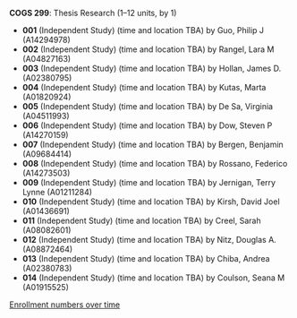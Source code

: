 **COGS 299**: Thesis Research (1–12 units, by 1)

- **001** (Independent Study) (time and location TBA) by Guo, Philip J (A14294978)
- **002** (Independent Study) (time and location TBA) by Rangel, Lara M (A04827163)
- **003** (Independent Study) (time and location TBA) by Hollan, James D. (A02380795)
- **004** (Independent Study) (time and location TBA) by Kutas, Marta (A01820924)
- **005** (Independent Study) (time and location TBA) by De Sa, Virginia (A04511993)
- **006** (Independent Study) (time and location TBA) by Dow, Steven P (A14270159)
- **007** (Independent Study) (time and location TBA) by Bergen, Benjamin (A09684414)
- **008** (Independent Study) (time and location TBA) by Rossano, Federico (A14273503)
- **009** (Independent Study) (time and location TBA) by Jernigan, Terry Lynne (A01211284)
- **010** (Independent Study) (time and location TBA) by Kirsh, David Joel (A01436691)
- **011** (Independent Study) (time and location TBA) by Creel, Sarah (A08082601)
- **012** (Independent Study) (time and location TBA) by Nitz, Douglas A. (A08872464)
- **013** (Independent Study) (time and location TBA) by Chiba, Andrea (A02380783)
- **014** (Independent Study) (time and location TBA) by Coulson, Seana M (A01915525)

[Enrollment numbers over time](./COGS299.tsv)
